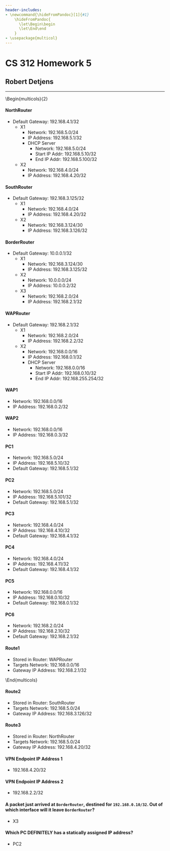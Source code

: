```yaml
---
header-includes:
- \newcommand{\hideFromPandoc}[1]{#1}
    \hideFromPandoc{
      \let\Begin\begin
      \let\End\end
    }
- \usepackage{multicol}
---
```


# CS 312 Homework 5

## Robert Detjens

---

\Begin{multicols}{2}

#### NorthRouter

- Default Gateway: 192.168.4.1/32
  - X1
    - Network: 192.168.5.0/24
    - IP Address: 192.168.5.1/32
    - DHCP Server
      - Network: 192.168.5.0/24
      - Start IP Addr: 192.168.5.10/32
      - End IP Addr: 192.168.5.100/32
  - X2
    - Network: 192.168.4.0/24
    - IP Address: 192.168.4.20/32

#### SouthRouter

- Default Gateway: 192.168.3.125/32
  - X1
    - Network: 192.168.4.0/24
    - IP Address: 192.168.4.20/32
  - X2
    - Network: 192.168.3.124/30
    - IP Address: 192.168.3.126/32

#### BorderRouter

- Default Gateway: 10.0.0.1/32
  - X1
    - Network: 192.168.3.124/30
    - IP Address: 192.168.3.125/32
  - X2
    - Network: 10.0.0.0/24
    - IP Address: 10.0.0.2/32
  - X3
    - Network: 192.168.2.0/24
    - IP Address: 192.168.2.1/32

#### WAPRouter

- Default Gateway: 192.168.2.1/32
  - X1
    - Network: 192.168.2.0/24
    - IP Address: 192.168.2.2/32
  - X2
    - Network: 192.168.0.0/16
    - IP Address: 192.168.0.1/32
    - DHCP Server
      - Network: 192.168.0.0/16
      - Start IP Addr: 192.168.0.10/32
      - End IP Addr: 192.168.255.254/32

#### WAP1

- Network: 192.168.0.0/16
- IP Address: 192.168.0.2/32

#### WAP2

- Network: 192.168.0.0/16
- IP Address: 192.168.0.3/32

#### PC1

- Network: 192.168.5.0/24
- IP Address: 192.168.5.10/32
- Default Gateway: 192.168.5.1/32

#### PC2

- Network: 192.168.5.0/24
- IP Address: 192.168.5.101/32
- Default Gateway: 192.168.5.1/32

#### PC3

- Network: 192.168.4.0/24
- IP Address: 192.168.4.10/32
- Default Gateway: 192.168.4.1/32

#### PC4

- Network: 192.168.4.0/24
- IP Address: 192.168.4.11/32
- Default Gateway: 192.168.4.1/32

#### PC5

- Network: 192.168.0.0/16
- IP Address: 192.168.0.10/32
- Default Gateway: 192.168.0.1/32

#### PC6

- Network: 192.168.2.0/24
- IP Address: 192.168.2.10/32
- Default Gateway: 192.168.2.1/32

#### Route1

- Stored in Router: WAPRouter
- Targets Network: 192.168.0.0/16
- Gateway IP Address: 192.168.2.1/32

\End{multicols}

#### Route2

- Stored in Router: SouthRouter
- Targets Network: 192.168.5.0/24
- Gateway IP Address: 192.168.3.126/32

#### Route3

- Stored in Router: NorthRouter
- Targets Network: 192.168.5.0/24
- Gateway IP Address: 192.168.4.20/32

#### VPN Endpoint IP Address 1

- 192.168.4.20/32

#### VPN Endpoint IP Address 2

- 192.168.2.2/32

#### A packet just arrived at `BorderRouter`, destined for `192.168.0.10/32`. Out of which interface will it leave `BorderRouter`?

- X3

#### Which PC DEFINITELY has a statically assigned IP address?

- PC2
